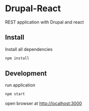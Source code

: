 
# Drupal-React

REST application with Drupal and react

## Install

Install all dependencies

```JavaScript
npm install
```

## Development

run application

```JavaScript
npm start
```

open browser at <http://localhost:3000>